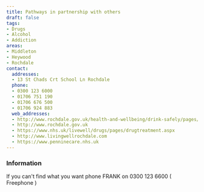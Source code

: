 ```yaml
---
title: Pathways in partnership with others
draft: false
tags:
- Drugs
- Alcohol
- Addiction
areas:
- Middleton
- Heywood
- Rochdale
contact:
  addresses:
  - 13 St Chads Crt School Ln Rochdale
  phone:
  - 0300 123 6000
  - 01706 751 190
  - 01706 676 500
  - 01706 924 883
  web_addresses:
  - http://www.rochdale.gov.uk/health-and-wellbeing/drink-safely/pages/default.aspx
  - http://www.rochdale.gov.uk
  - https://www.nhs.uk/livewell/drugs/pages/drugtreatment.aspx
  - http://www.livingwellrochdale.com
  - https://www.penninecare.nhs.uk
---
```


### Information
If you can't find what you want phone FRANK
on 0300 123 6600 ( Freephone )
